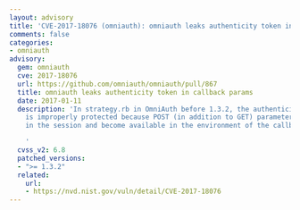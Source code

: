 ```yaml
---
layout: advisory
title: 'CVE-2017-18076 (omniauth): omniauth leaks authenticity token in callback params'
comments: false
categories:
- omniauth
advisory:
  gem: omniauth
  cve: 2017-18076
  url: https://github.com/omniauth/omniauth/pull/867
  title: omniauth leaks authenticity token in callback params
  date: 2017-01-11
  description: 'In strategy.rb in OmniAuth before 1.3.2, the authenticity_token value
    is improperly protected because POST (in addition to GET) parameters are stored
    in the session and become available in the environment of the callback phase.

    '
  cvss_v2: 6.8
  patched_versions:
  - ">= 1.3.2"
  related:
    url:
    - https://nvd.nist.gov/vuln/detail/CVE-2017-18076
---
```

